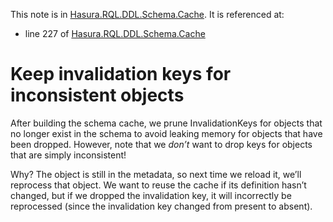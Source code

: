 This note is in [Hasura.RQL.DDL.Schema.Cache](https://github.com/hasura/graphql-engine/blob/master/server/src-lib/Hasura/RQL/DDL/Schema/Cache.hs#L1271).
It is referenced at:
  - line 227 of [Hasura.RQL.DDL.Schema.Cache](https://github.com/hasura/graphql-engine/blob/master/server/src-lib/Hasura/RQL/DDL/Schema/Cache.hs#L227)

# Keep invalidation keys for inconsistent objects

After building the schema cache, we prune InvalidationKeys for objects
that no longer exist in the schema to avoid leaking memory for objects
that have been dropped. However, note that we *don’t* want to drop
keys for objects that are simply inconsistent!

Why? The object is still in the metadata, so next time we reload it,
we’ll reprocess that object. We want to reuse the cache if its
definition hasn’t changed, but if we dropped the invalidation key, it
will incorrectly be reprocessed (since the invalidation key changed
from present to absent).
